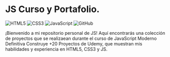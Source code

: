 # JS Curso y Portafolio.
![HTML5](https://img.shields.io/badge/HTML5-E34F26?style=for-the-badge&logo=html5&logoColor=white)
![CSS3](https://img.shields.io/badge/CSS3-1572B6?style=for-the-badge&logo=css3&logoColor=white)
![JavaScript](https://img.shields.io/badge/JavaScript-F7DF1E?style=for-the-badge&logo=javascript&logoColor=black)
![GitHub](https://img.shields.io/badge/github-%23121011.svg?style=for-the-badge&logo=github&logoColor=white)

¡Bienvenido a mi repositorio personal de JS! Aquí encontrarás una colección de proyectos que se realizaean durante el curso de JavaScript Moderno Definitiva Construye +20 Proyectos de Udemy, 
que muestran mis habilidades y experiencia en HTML5, CSS3 y JS.
